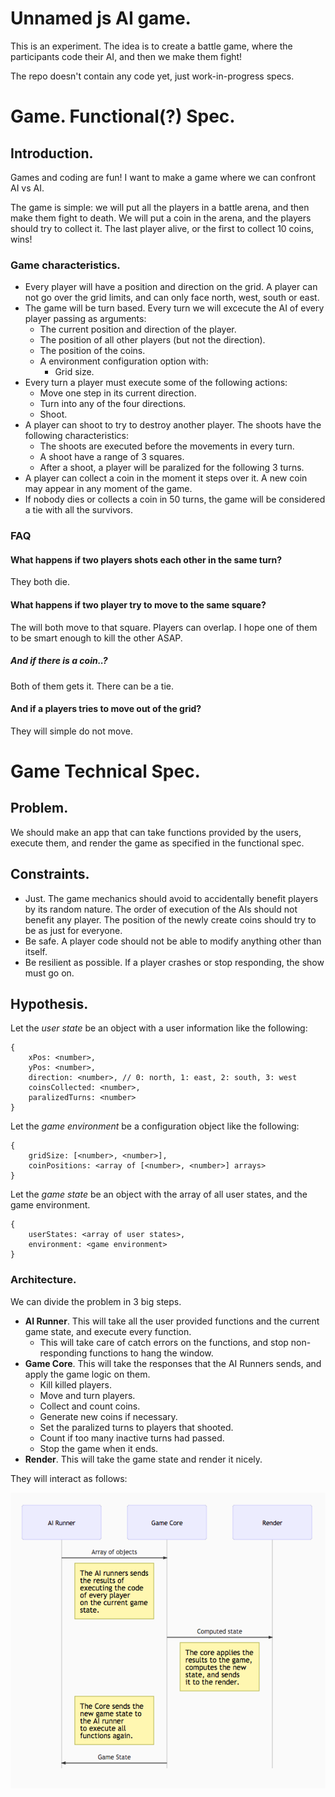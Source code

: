 # Unnamed js AI game.

This is an experiment. The idea is to create a battle game, where the participants code their AI, and then we make them fight!

The repo doesn't contain any code yet, just work-in-progress specs.

# Game. Functional(?) Spec.

## Introduction.
Games and coding are fun! I want to make a game where we can confront AI vs AI.

The game is simple: we will put all the players in a battle arena, and then make them fight to death. We will put a coin in the arena, and the players should try to collect it. The last player alive, or the first to collect 10 coins, wins!

### Game characteristics.
* Every player will have a position and direction on the grid. A player can not go over the grid limits, and can only face north, west, south or east.
* The game will be turn based. Every turn we will excecute the AI of every player passing as arguments:
	* The current position and direction of the player.
	* The position of all other players (but not the direction).
	* The position of the coins.
	* A environment configuration option with:
		* Grid size.
* Every turn a player must execute some of the following actions:
	* Move one step in its current direction.
	* Turn into any of the four directions.
	* Shoot.
* A player can shoot to try to destroy another player. The shoots have the following characteristics:
	* The shoots are executed before the movements in every turn.
	* A shoot have a range of 3 squares.
	* After a shoot, a player will be paralized for the following 3 turns.
* A player can collect a coin in the moment it steps over it. A new coin may appear in any moment of the game.
* If nobody dies or collects a coin in 50 turns, the game will be considered a tie with all the survivors.

### FAQ
#### What happens if two players shots each other in the same turn?
They both die.

#### What happens if two player try to move to the same square?
The will both move to that square. Players can overlap. I hope one of them to be smart enough to kill the other ASAP.

##### And if there is a coin..?
Both of them gets it. There can be a tie.

#### And if a players tries to move out of the grid?
They will simple do not move.


# Game Technical Spec.

## Problem.
We should make an app that can take functions provided by the users, execute them, and render the game as specified in the functional spec.

## Constraints.
* Just. The game mechanics should avoid to accidentally benefit players by its random nature. The order of execution of the AIs should not benefit any player. The position of the newly create coins should try to be as just for everyone.
* Be safe. A player code should not be able to modify anything other than itself.
* Be resilient as possible. If a player crashes or stop responding, the show must go on.

## Hypothesis.


Let the *user state* be an object with a user information like the following:

	{
		xPos: <number>,
		yPos: <number>,
		direction: <number>, // 0: north, 1: east, 2: south, 3: west
		coinsCollected: <number>,
		paralizedTurns: <number>
	}

Let the *game environment* be a configuration object like the following:

	{
		gridSize: [<number>, <number>],
		coinPositions: <array of [<number>, <number>] arrays>
	}

Let the *game state* be an object with the array of all user states, and the game environment.

	{
		userStates: <array of user states>,
		environment: <game environment>
	}

### Architecture.

We can divide the problem in 3 big steps.

* **AI Runner**. This will take all the user provided functions and the current game state, and execute every function.
	* This will take care of catch errors on the functions, and stop non-responding functions to hang the window.
* **Game Core**. This will take the responses that the AI Runners sends, and apply the game logic on them.
	* Kill killed players.
	* Move and turn players.
	* Collect and count coins.
	* Generate new coins if necessary.
	* Set the paralized turns to players that shooted.
	* Count if too many inactive turns had passed.
	* Stop the game when it ends.
* **Render**. This will take the game state and render it nicely.

They will interact as follows:

![](assets/game-blackbox.png)
<!---
sequenceDiagram
AI Runner->> Game Core: Array of objects
Note left of Game Core: The AI runners sends <br/> the results of <br/>executing the code <br/> of every player<br/>on the current game<br/>state.
Game Core->> Render: Game state
Note left of Render: The core applies the<br/>results to the game,<br/>computes the new<br/>state, and sends<br/>it to the render.
Note left of Game Core: The Core sends the<br/>new game state to<br/>the AI runner<br/>to execute all<br/>functions again.
Game Core->>AI Runner: Game State

http://knsv.github.io/mermaid/live_editor/
-->